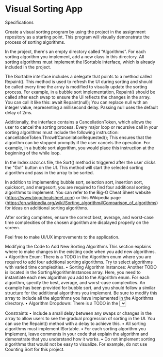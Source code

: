 # Visual Sorting App

Specifications

Create a visual sorting program by using the project in the assignment repository as a starting point.
This program will visually demonstrate the process of sorting algorithms.

In the project, there's an empty directory called “Algorithms”. For each sorting algorithm you
implement, add a new class in this directory. All sorting algorithms must implement the ISortable
interface, which is already included in the project.

The ISortable interface includes a delegate that points to a method called Repaint(). This method
is used to refresh the UI during sorting and should be called every time the array is modified to visually
update the sorting process. For example, in a bubble sort implementation, Repaint() should be called
after each swap to ensure the UI reflects the changes in the array. You can call it like this:
await Repaint(null);
You can replace null with an integer value, representing a millisecond delay. Passing null uses the
default delay of 2ms.

Additionally, the interface contains a CancellationToken, which allows the user to cancel the
sorting process. Every major loop or recursive call in your sorting algorithms must include the
following instruction:
cancellationToken.ThrowIfCancellationRequested();
This ensures that the algorithm can be stopped promptly if the user cancels the operation. For example,
in a bubble sort algorithm, you would place this instruction at the beginning of the while loop.

In the Index.razor.cs file, the Sort() method is triggered after the user clicks the "Go!" button on the
UI. This method will start the selected sorting algorithm and pass in the array to be sorted.

In addition to implementing bubble sort, selection sort, insertion sort, quicksort, and mergesort, you are
required to find four additional sorting algorithms to implement. You can refer to the Big-O Cheat
Sheet website (https://www.bigocheatsheet.com) or this Wikipedia page
(https://en.wikipedia.org/wiki/Sorting_algorithm#Comparison_of_algorithms) for ideas on additional
sorting algorithms.

After sorting completes, ensure the correct best, average, and worst-case time complexities of the
chosen algorithm are displayed properly on the screen.

Feel free to make UI/UX improvements to the application.

Modifying the Code to Add New Sorting Algorithms
This section explains where to make changes in the existing code when you add new algorithms.
• Algorithm Enum: There is a TODO in the Algorithm enum where you are required to add
four additional sorting algorithms. Try to select algorithms with varied time complexities.
• Sorting Algorithm Instances: Another TODO is located in the
SortingAlgorithmInstances array. Here, you need to instantiate each new algorithm you
add to the Algorithm enum. For each algorithm, specify the best, average, and worst-case
complexities. An example has been provided for bubble sort, and you should follow a similar
structure for the additional algorithms you implement. Be sure to modify this array to include
all the algorithms you have implemented in the Algorithms directory.
• Algorithm Dropdown: There is a TODO in the <select> element within the Index.razor file.
You are required to add options for your new sorting algorithms here. Each new algorithm you
add to the Algorithm enum and SortingAlgorithmInstances array should also be
selectable by the user from this dropdown.
• ChangeAlgorithmToRun() Method: There is also a TODO in the
ChangeAlgorithmToRun() method, where you must add your new sorting algorithms to the
switch statement. This will allow the user to select them from the UI.

Constraints
• Include a small delay between any swaps or changes in the array to allow users to see the
gradual progression of sorting in the UI. You can use the Repaint() method with a delay to
achieve this.
• All sorting algorithms must implement ISortable.
• For each sorting algorithm you implement, leave comments in your code that explain the
algorithm and demonstrate that you understand how it works.
• Do not implement sorting algorithms that would not be easy to visualize. For example, do not
use Counting Sort for this project.
